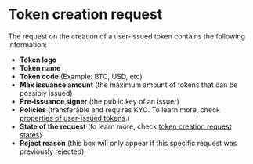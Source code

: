# Token creation request

The request on the creation of a user-issued token contains the following information:

* **Token logo**
* **Token name**
* **Token code** \(Example: BTC, USD, etc\)
* **Max issuance amount** \(the maximum amount of tokens that can be possibly issued\)
* **Pre-issuance signer** \(the public key of an issuer\)
* **Policies** \(transferable and requires KYC. To learn more, check [properties of user-issued tokens](https://cryptofund.software/resources/product-guide/end-users/user-issued-tokens/properties-of-user-issued-tokens/).\)
* **State of the request** \(to learn more, check [token creation request states](https://cryptofund.software/resources/product-guide/admins/user-issued-tokens-admins/token-creation-request-states/)\)
* **Reject reason** \(this box will only appear if this specific request was previously rejected\)

